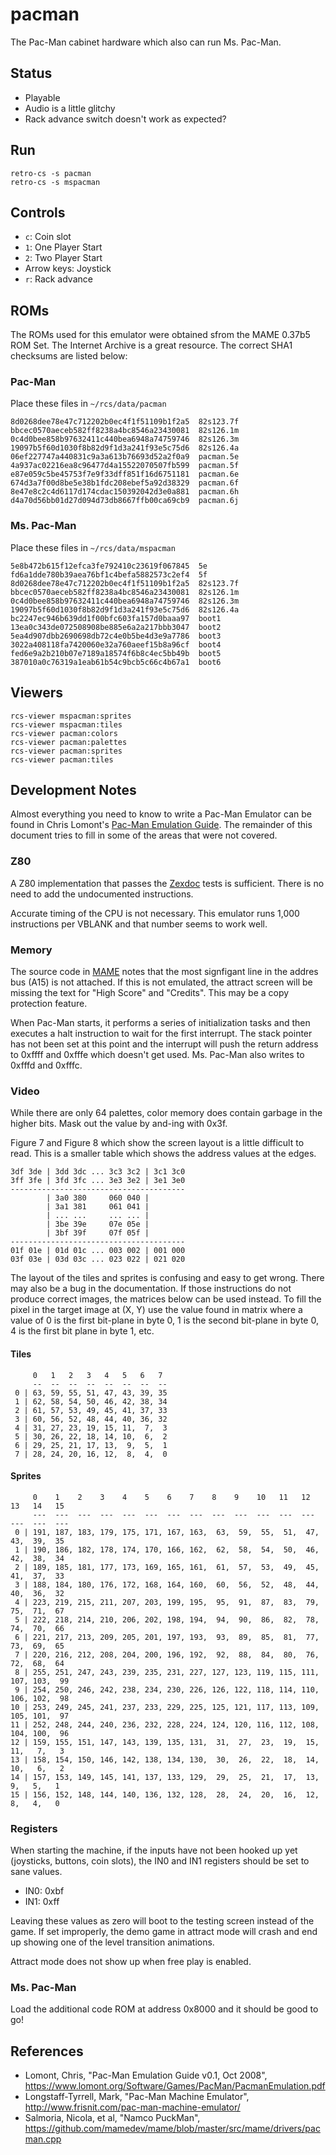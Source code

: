 # pacman
The Pac-Man cabinet hardware which also can run Ms. Pac-Man.

## Status

- Playable
- Audio is a little glitchy
- Rack advance switch doesn't work as expected?

## Run
```
retro-cs -s pacman
retro-cs -s mspacman
```

## Controls
- `c`: Coin slot
- `1`: One Player Start
- `2`: Two Player Start
- Arrow keys: Joystick
- `r`: Rack advance

## ROMs
The ROMs used for this emulator were obtained sfrom the MAME 0.37b5 ROM Set. The Internet Archive is a great resource. The correct SHA1 checksums are listed below:

### Pac-Man
Place these files in `~/rcs/data/pacman`

```
8d0268dee78e47c712202b0ec4f1f51109b1f2a5  82s123.7f
bbcec0570aeceb582ff8238a4bc8546a23430081  82s126.1m
0c4d0bee858b97632411c440bea6948a74759746  82s126.3m
19097b5f60d1030f8b82d9f1d3a241f93e5c75d6  82s126.4a
06ef227747a440831c9a3a613b76693d52a2f0a9  pacman.5e
4a937ac02216ea8c96477d4a15522070507fb599  pacman.5f
e87e059c5be45753f7e9f33dff851f16d6751181  pacman.6e
674d3a7f00d8be5e38b1fdc208ebef5a92d38329  pacman.6f
8e47e8c2c4d6117d174cdac150392042d3e0a881  pacman.6h
d4a70d56bb01d27d094d73db8667ffb00ca69cb9  pacman.6j
```

### Ms. Pac-Man
Place these files in `~/rcs/data/mspacman`

```
5e8b472b615f12efca3fe792410c23619f067845  5e
fd6a1dde780b39aea76bf1c4befa5882573c2ef4  5f
8d0268dee78e47c712202b0ec4f1f51109b1f2a5  82s123.7f
bbcec0570aeceb582ff8238a4bc8546a23430081  82s126.1m
0c4d0bee858b97632411c440bea6948a74759746  82s126.3m
19097b5f60d1030f8b82d9f1d3a241f93e5c75d6  82s126.4a
bc2247ec946b639dd1f00bfc603fa157d0baaa97  boot1
13ea0c343de072508908be885e6a2a217bbb3047  boot2
5ea4d907dbb2690698db72c4e0b5be4d3e9a7786  boot3
3022a408118fa7420060e32a760aeef15b8a96cf  boot4
fed6e9a2b210b07e7189a18574f6b8c4ec5bb49b  boot5
387010a0c76319a1eab61b54c9bcb5c66c4b67a1  boot6
```

## Viewers
```
rcs-viewer mspacman:sprites
rcs-viewer mspacman:tiles
rcs-viewer pacman:colors
rcs-viewer pacman:palettes
rcs-viewer pacman:sprites
rcs-viewer pacman:tiles
```

## Development Notes
Almost everything you need to know to write a Pac-Man Emulator can be found in Chris Lomont's [Pac-Man Emulation Guide](https://www.lomont.org/Software/Games/PacMan/PacmanEmulation.pdf). The remainder of this document tries to fill in some of the areas that were not covered.

### Z80
A Z80 implementation that passes the [Zexdoc](http://mdfs.net/Software/Z80/Exerciser/) tests is sufficient. There is no need to add the undocumented instructions.

Accurate timing of the CPU is not necessary. This emulator runs 1,000 instructions per VBLANK and that number seems to work well.

### Memory
The source code in [MAME](https://github.com/mamedev/mame/blob/master/src/mame/drivers/pacman.cpp) notes that the most signfigant line in the addres bus (A15) is not attached. If this is not emulated, the attract screen will be missing the text for "High Score" and "Credits". This may be a copy protection feature.

When Pac-Man starts, it performs a series of initialization tasks and then executes a halt instruction to wait for the first interrupt. The stack pointer has not been set at this point and the interrupt will push the return address to 0xffff and 0xfffe which doesn't get used. Ms. Pac-Man also writes to 0xfffd and 0xfffc.

### Video
While there are only 64 palettes, color memory does contain garbage in the higher bits. Mask out the value by and-ing with 0x3f.

Figure 7 and Figure 8 which show the screen layout is a little difficult to read. This is a smaller table which shows the address values at the edges.

```
3df 3de | 3dd 3dc ... 3c3 3c2 | 3c1 3c0
3ff 3fe | 3fd 3fc ... 3e3 3e2 | 3e1 3e0
---------------------------------------
        | 3a0 380     060 040 |
        | 3a1 381     061 041 |
        | ... ...     ... ... |
        | 3be 39e     07e 05e |
        | 3bf 39f     07f 05f |
---------------------------------------
01f 01e | 01d 01c ... 003 002 | 001 000
03f 03e | 03d 03c ... 023 022 | 021 020
```

The layout of the tiles and sprites is confusing and easy to get wrong. There may also be a bug in the documentation. If those instructions do not produce correct images, the matrices below can be used instead. To fill the pixel in the target image at (X, Y) use the value found in matrix where a value of 0 is the first bit-plane in byte 0, 1 is the second bit-plane in byte 0, 4 is the first bit plane in byte 1, etc.

#### Tiles
```
     0   1   2   3   4   5   6   7
     --  --  --  --  --  --  --  --
 0 | 63, 59, 55, 51, 47, 43, 39, 35
 1 | 62, 58, 54, 50, 46, 42, 38, 34
 2 | 61, 57, 53, 49, 45, 41, 37, 33
 3 | 60, 56, 52, 48, 44, 40, 36, 32
 4 | 31, 27, 23, 19, 15, 11,  7,  3
 5 | 30, 26, 22, 18, 14, 10,  6,  2
 6 | 29, 25, 21, 17, 13,  9,  5,  1
 7 | 28, 24, 20, 16, 12,  8,  4,  0
```
#### Sprites
```
     0    1    2    3    4    5    6    7    8    9    10   11   12   13   14   15
     ---  ---  ---  ---  ---  ---  ---  ---  ---  ---  ---  ---  ---  ---  ---  ---
 0 | 191, 187, 183, 179, 175, 171, 167, 163,  63,  59,  55,  51,  47,  43,  39,  35
 1 | 190, 186, 182, 178, 174, 170, 166, 162,  62,  58,  54,  50,  46,  42,  38,  34
 2 | 189, 185, 181, 177, 173, 169, 165, 161,  61,  57,  53,  49,  45,  41,  37,  33
 3 | 188, 184, 180, 176, 172, 168, 164, 160,  60,  56,  52,  48,  44,  40,  36,  32
 4 | 223, 219, 215, 211, 207, 203, 199, 195,  95,  91,  87,  83,  79,  75,  71,  67
 5 | 222, 218, 214, 210, 206, 202, 198, 194,  94,  90,  86,  82,  78,  74,  70,  66
 6 | 221, 217, 213, 209, 205, 201, 197, 193,  93,  89,  85,  81,  77,  73,  69,  65
 7 | 220, 216, 212, 208, 204, 200, 196, 192,  92,  88,  84,  80,  76,  72,  68,  64
 8 | 255, 251, 247, 243, 239, 235, 231, 227, 127, 123, 119, 115, 111, 107, 103,  99
 9 | 254, 250, 246, 242, 238, 234, 230, 226, 126, 122, 118, 114, 110, 106, 102,  98
10 | 253, 249, 245, 241, 237, 233, 229, 225, 125, 121, 117, 113, 109, 105, 101,  97
11 | 252, 248, 244, 240, 236, 232, 228, 224, 124, 120, 116, 112, 108, 104, 100,  96
12 | 159, 155, 151, 147, 143, 139, 135, 131,  31,  27,  23,  19,  15,  11,   7,   3
13 | 158, 154, 150, 146, 142, 138, 134, 130,  30,  26,  22,  18,  14,  10,   6,   2
14 | 157, 153, 149, 145, 141, 137, 133, 129,  29,  25,  21,  17,  13,   9,   5,   1
15 | 156, 152, 148, 144, 140, 136, 132, 128,  28,  24,  20,  16,  12,   8,   4,   0
```

### Registers

When starting the machine, if the inputs have not been hooked up yet (joysticks, buttons, coin slots), the IN0 and IN1 registers should be set to sane values.

- IN0: 0xbf
- IN1: 0xff

Leaving these values as zero will boot to the testing screen instead of the game. If set improperly, the demo game in attract mode will crash and end up showing one of the level transition animations.

Attract mode does not show up when free play is enabled.

### Ms. Pac-Man
Load the additional code ROM at address 0x8000 and it should be good to go!

## References
- Lomont, Chris, "Pac-Man Emulation Guide v0.1, Oct 2008", https://www.lomont.org/Software/Games/PacMan/PacmanEmulation.pdf
- Longstaff-Tyrrell, Mark, "Pac-Man Machine Emulator", http://www.frisnit.com/pac-man-machine-emulator/
- Salmoria, Nicola, et al, "Namco PuckMan", https://github.com/mamedev/mame/blob/master/src/mame/drivers/pacman.cpp
